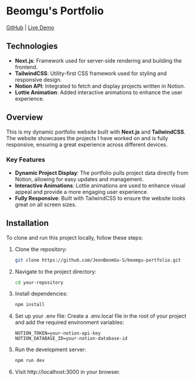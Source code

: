 # Beomgu's Portfolio

[GitHub](https://github.com/JeonBeomGu-S/beomgu-portfolio) | [Live Demo](https://beomgu-portfolio.vercel.app/)

## Technologies

- **Next.js**: Framework used for server-side rendering and building the frontend.
- **TailwindCSS**: Utility-first CSS framework used for styling and responsive design.
- **Notion API**: Integrated to fetch and display projects written in Notion.
- **Lottie Animation**: Added interactive animations to enhance the user experience.

## Overview

This is my dynamic portfolio website built with **Next.js** and **TailwindCSS**. The website showcases the projects I have worked on and is fully responsive, ensuring a great experience across different devices.

### Key Features

- **Dynamic Project Display**: The portfolio pulls project data directly from Notion, allowing for easy updates and management.
- **Interactive Animations**: Lottie animations are used to enhance visual appeal and provide a more engaging user experience.
- **Fully Responsive**: Built with TailwindCSS to ensure the website looks great on all screen sizes.

## Installation

To clone and run this project locally, follow these steps:

1. Clone the repository:
   ```bash
   git clone https://github.com/JeonBeomGu-S/beomgu-portfolio.git
   ```
2. Navigate to the project directory:

   ```bash
   cd your-repository
   ```

3. Install dependencies:

   ```bash
   npm install
   ```

4. Set up your .env file: Create a .env.local file in the root of your project and add the required environment variables:

   ```env
   NOTION_TOKEN=your-notion-api-key
   NOTION_DATABASE_ID=your-notion-database-id
   ```

5. Run the development server:
   ```bash
   npm run dev
   ```
6. Visit http://localhost:3000 in your browser.
